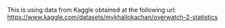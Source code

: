 This is using data from Kaggle obtained at the following url: https://www.kaggle.com/datasets/mykhailokachan/overwatch-2-statistics